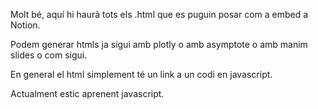 Molt bé, aquí hi haurà tots els .html que es puguin posar com a embed a Notion.

Podem generar htmls ja sigui amb plotly o amb asymptote o amb manim slides o com sigui.

En general el html simplement té un link a un codi en javascript.

Actualment estic aprenent javascript.
